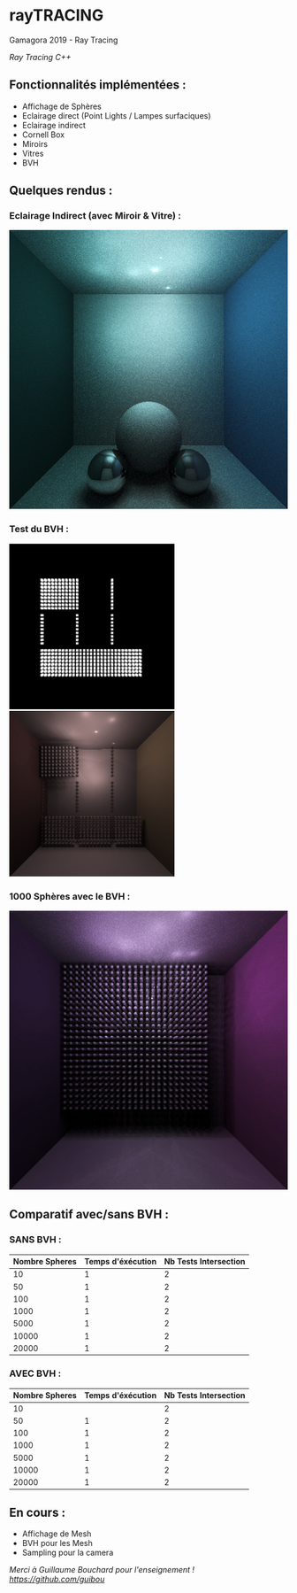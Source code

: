 # rayTRACING
Gamagora 2019 - Ray Tracing

*Ray Tracing C++*

## Fonctionnalités implémentées :
- Affichage de Sphères
- Eclairage direct (Point Lights / Lampes surfaciques)
- Eclairage indirect
- Cornell Box
- Miroirs
- Vitres
- BVH

## Quelques rendus :
### Eclairage Indirect (avec Miroir & Vitre) :
![Render / Indirect Light](/SynImg/Img/Render.png)

### Test du BVH : 
<img src="/SynImg/Img/testBoxZ.png" data-canonical-src="/SynImg/Img/testBoxZ.png" width="299" height="299" /> <img src="/SynImg/Img/testBox.png" data-canonical-src="/SynImg/Img/testBox.png" width="299" height="299" />

### 1000 Sphères avec le BVH :
![1000 Sph / Indirect Light](/SynImg/Img/1000sphpurple.png)
 
## Comparatif avec/sans BVH :

### SANS BVH :
Nombre Spheres | Temps d'éxécution | Nb Tests Intersection
-------------- | ----------------- | ---------------------
10 | 1 | 2  
50 | 1 | 2  
100 | 1 | 2  
1000 | 1 | 2
5000 | 1 | 2 
10000 | 1 | 2 
20000 | 1 | 2 

### AVEC BVH :
Nombre Spheres | Temps d'éxécution | Nb Tests Intersection
-------------- | ----------------- | ---------------------
10 |  | 2 
50 | 1 | 2 
100 | 1 | 2 
1000 | 1 | 2 
5000 | 1 | 2 
10000 | 1 | 2 
20000 | 1 | 2 
 
## En cours :
- Affichage de Mesh
- BVH pour les Mesh
- Sampling pour la camera

*Merci à Guillaume Bouchard pour l'enseignement ! https://github.com/guibou*
